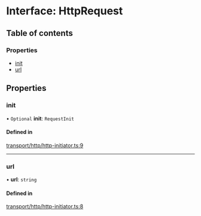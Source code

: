 # Interface: HttpRequest

## Table of contents

### Properties

- [init](HttpRequest.md#init)
- [url](HttpRequest.md#url)

## Properties

### init

• `Optional` **init**: `RequestInit`

#### Defined in

[transport/http/http-initiator.ts:9](https://gitlab.com/i3-market/code/wp3/t3.2/i3m-wallet-monorepo/-/blob/e68892d/packages/wallet-protocol/src/ts/transport/http/http-initiator.ts#L9)

___

### url

• **url**: `string`

#### Defined in

[transport/http/http-initiator.ts:8](https://gitlab.com/i3-market/code/wp3/t3.2/i3m-wallet-monorepo/-/blob/e68892d/packages/wallet-protocol/src/ts/transport/http/http-initiator.ts#L8)
